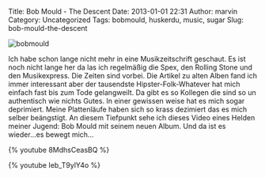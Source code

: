 Title: Bob Mould - The Descent
Date: 2013-01-01 22:31
Author: marvin
Category: Uncategorized
Tags: bobmould, huskerdu, music, sugar
Slug: bob-mould-the-descent

![bobmould]({filename}/images/bobmould.jpg)

Ich habe schon lange nicht mehr in eine Musikzeitschrift geschaut. Es
ist noch nicht lange her da las ich regelmäßig die Spex, den Rolling
Stone und den Musikexpress. Die Zeiten sind vorbei. Die Artikel zu alten
Alben fand ich immer interessant aber der tausendste
Hipster-Folk-Whatever hat mich einfach fast bis zum Tode gelangweilt. Da
gibt es so Kollegen die sind so un authentisch wie nichts Gutes. In
einer gewissen weise hat es mich sogar deprimiert. Meine Plattenläufe
haben sich so krass dezimiert das es mich selber beängstigt. An diesem
Tiefpunkt sehe ich dieses Video eines Helden meiner Jugend: Bob Mould
mit seinem neuen Album. Und da ist es wieder...es bewegt mich...

{% youtube 8MdhsCeasBQ %}

{% youtube Ieb_T9ylY4o %}

